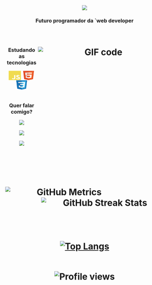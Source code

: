 
<!--
### Hi there 👋
**gvao/gvao** is a ✨ _special_ ✨ repository because its `README.md` (this file) appears on your GitHub profile.

Here are some ideas to get you started:

- 🔭 I’m currently working on ...
- 🌱 I’m currently learning ...
- 👯 I’m looking to collaborate on ...
- 🤔 I’m looking for help with ...
- 💬 Ask me about ...
- 📫 How to reach me: ...
- 😄 Pronouns: ...
- ⚡ Fun fact: ...
-->

<!-- TITLE -->
<p align="center">

  <a>
    <img align="center" src="https://readme-typing-svg.herokuapp.com/?lines=Hello,+There!+👋;This+is+Yuri+Galvão;Nice+to+meet+you!&center=true&size=30">
  </a>

</p>

<h3 align="center">Futuro programador da `web developer </h3>

<br>
<!--  <div align='center'>
 <p>
  🏆 Formado em desenvolvimento React na Edtech Labenu: <a href="https://github.com/gabazevdo/Gabriel-Silva">(repo)</a>
  <br>
🏋️‍♂️  Atualmente estudante no programa CTD (Certified Tech Developer) da Digital House: <a href="https://github.com/gabazevdo/CTD-DigitalHouse"> (repo) </a>
<p>
  Os Checkpoints (prova final bimestral) estão separados em uma organização para melhor dividí-las. <a href="https://github.com/DH-Checkpoints" >Veja aqui</a>
</p>

</div> -->

<!-- GIF MARIO -->
<h1 align="center">

  <img align="right" alt="GIF code" src="https://github.com/abhisheknaiidu/abhisheknaiidu/blob/master/code.gif?raw=true" width="400" height="320" />

</h1>

<h3 align="center" > Estudando as tecnologias</h3>

<div align="center">

  <img align="center" alt="gvao-Js" height="30" width="40" src="https://raw.githubusercontent.com/devicons/devicon/master/icons/javascript/javascript-plain.svg">
  <!-- <img align="center" alt="gvao-Ts" height="30" width="40" src="https://raw.githubusercontent.com/devicons/devicon/master/icons/typescript/typescript-plain.svg"> -->
  <!-- <img align="center" alt="gvao-React" height="30" width="40" src="https://raw.githubusercontent.com/devicons/devicon/master/icons/react/react-original.svg"> -->
  <img align="center" alt="gvao-HTML" height="30" width="40" src="https://raw.githubusercontent.com/devicons/devicon/master/icons/html5/html5-original.svg">
  <img align="center" alt="gvao-CSS" height="30" width="40" src="https://raw.githubusercontent.com/devicons/devicon/master/icons/css3/css3-original.svg">
  
</div>

<div align="center">
    <br>
    <h3>Quer falar comigo? </h3>
<div>

<a href="https://www.instagram.com/yuri.gvao" target="_blank"><img src="https://img.shields.io/badge/-Instagram-%23E4405F?style=for-the-badge&logo=instagram&logoColor=white" target="_blank"></a>

<a href = "https://wa.me/5585992915328"><img src="https://img.shields.io/badge/WhatsApp-25D366?style=for-the-badge&logo=whatsapp&logoColor=white" target="_blank"></a>

<a href = "mailto:yuri.gvao@gmail.com"><img src="https://img.shields.io/badge/Gmail-D14836?style=for-the-badge&logo=gmail&logoColor=white" target="_blank"></a>

<!-- <a href="https://www.linkedin.com/in/gvao" target="_blank"><img src="https://img.shields.io/badge/-LinkedIn-%230077B5?style=for-the-badge&logo=linkedin&logoColor=white" target="_blank"></a> -->

  </div>
<br>

<!--  STATS  -->
<h1 align="center"></h1>
<br>
<h1 align=center>
  <div align=center>
    <a href="https://github.com/anuraghazra/github-readme-stats">
      <img alt="GitHub Metrics" align="left" width=390 src="https://github-readme-streak-stats.herokuapp.com/?user=gvao&theme=tokyonight&border=61dafb&hide_border=true"/>
    </a>
    <a href="https://github.com/anuraghazra/github-readme-stats">
      <img alt="GitHub Streak Stats" align="right" width=390 src="https://github-readme-stats.vercel.app/api?username=gvao&show_icons=true&theme=tokyonight&border_color=61dafb&hide_border=true"/>
    </a>
  </div>
  <br><br><br><br><br>
  <div align=center>
    <a href="https://github.com/anuraghazra/github-readme-stats">
      <img alt="Top Langs" align="center" width=390 src="https://github-readme-stats.vercel.app/api/top-langs/?username=gvao&hide=TeX&layout=compact&theme=tokyonight&border_color=61dafb&hide_border=true" />
    </a>
  </div>
  <br>
<!-- <img alt="GitHub Contribution Graph" src="https://activity-graph.herokuapp.com/graph?username=gvao&theme=react-dark&bg_color=20232a&hide_border=true" width="100%"/>
</h1> -->

<!-- ![github contribution grid snake animation](https://raw.githubusercontent.com/gvao/gvao/output/github-contribution-grid-snake.svg) -->

![Profile views](https://gpvc.arturio.dev/gvao)
  
